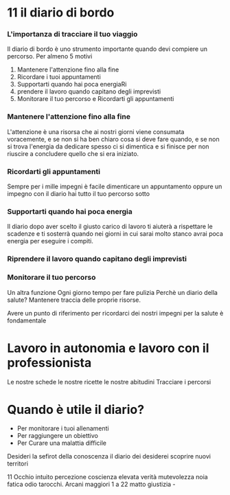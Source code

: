 # 11 il diario di bordo

### L'importanza di tracciare il tuo viaggio

Il diario di bordo è uno strumento importante quando devi compiere un percorso. 
Per almeno 5 motivi

 1. Mantenere l'attenzione fino alla fine 
 2. Ricordare i tuoi appuntamenti 
 3. Supportarti quando hai poca energiaRi
 4. prendere il lavoro quando capitano degli imprevisti
 5. Monitorare il tuo percorso e Ricordarti gli appuntamenti
 

###  Mantenere l'attenzione fino alla fine
L'attenzione è una risorsa che ai nostri giorni viene consumata voracemente, e se non si ha ben chiaro cosa si deve fare quando, e se non si trova l'energia da dedicare spesso ci si dimentica e si finisce per non riuscire a concludere quello che si era iniziato.

### Ricordarti gli appuntamenti
Sempre per i mille impegni è facile dimenticare un appuntamento oppure un impegno con il diario hai tutto il tuo percorso sotto

### Supportarti quando hai poca energia
 
Il diario dopo aver scelto il giusto carico di lavoro ti aiuterà 
a rispettare le scadenze e ti sosterrà quando nei giorni in cui sarai molto stanco avrai poca energia per eseguire i compiti.

### Riprendere il lavoro quando capitano degli imprevisti

### Monitorare il tuo percorso



Un altra funzione
Ogni giorno tempo per fare pulizia
Perchè un diario della salute?
Mantenere traccia delle proprie risorse.

Avere un punto di riferimento per ricordarci dei nostri impegni per la salute è fondamentale

# Lavoro in autonomia e lavoro con il professionista

Le nostre schede 
le nostre ricette 
le nostre abitudini
Tracciare i percorsi


# Quando è utile il diario?


- Per monitorare i tuoi allenamenti 
- Per raggiungere un obiettivo
- Per Curare una malattia difficile




Desideri la sefirot della conoscenza il diario dei desiderei scoprire nuovi territori


11 Occhio intuito percezione coscienza elevata verità mutevolezza noia fatica odio tarocchi. Arcani maggiori 1 a 22 matto  giustizia -
<!--stackedit_data:
eyJoaXN0b3J5IjpbLTE3MDY1ODY5OCwxODA3NjEzNjQwLDY5OT
EwMDEwNSwxOTA5MTI4NTkxLDEyODI4NDIyMzBdfQ==
-->